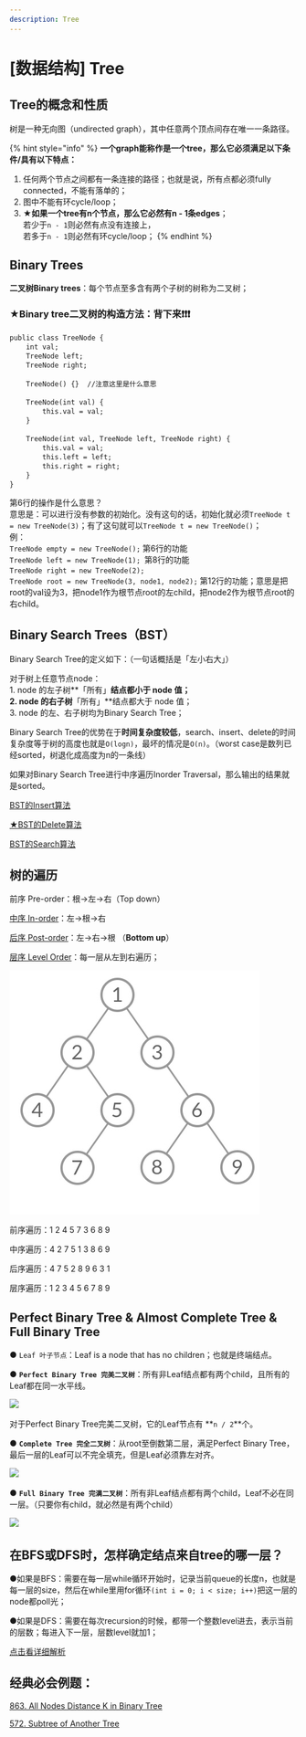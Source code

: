 ```yaml
---
description: Tree
---
```


# \[数据结构] Tree

## Tree的概念和性质

树是一种无向图（undirected graph），其中任意两个顶点间存在唯一一条路径。

{% hint style="info" %}
**一个graph能称作是一个tree，那么它必须满足以下条件/具有以下特点：**

1. 任何两个节点之间都有一条连接的路径；也就是说，所有点都必须fully connected，不能有落单的；
2. 图中不能有环cycle/loop；
3. ★**如果一个tree有n个节点，那么它必然有n - 1条edges**；\
   若少于`n - 1`则必然有点没有连接上，\
   若多于`n - 1`则必然有环cycle/loop；
{% endhint %}



## Binary Trees

**二叉树Binary trees**：每个节点至多含有两个子树的树称为二叉树；

### ★**Binary tree二叉树**的构造方法：背下来❗️❗️❗️

```
public class TreeNode {
	int val;
	TreeNode left;
	TreeNode right;

	TreeNode() {}  //注意这里是什么意思

	TreeNode(int val) {
		this.val = val;
	}

	TreeNode(int val, TreeNode left, TreeNode right) {
		this.val = val;
		this.left = left;
		this.right = right;
	}
}

```

第6行的操作是什么意思？\
意思是：可以进行没有参数的初始化。没有这句的话，初始化就必须`TreeNode t = new TreeNode(3)`；有了这句就可以`TreeNode t = new TreeNode()`；\
例：\
`TreeNode empty = new TreeNode();` 第6行的功能\
`TreeNode left = new TreeNode(1); `第8行的功能\
`TreeNode right = new TreeNode(2);`\
`TreeNode root = new TreeNode(3, node1, node2);` 第12行的功能；意思是把root的val设为3，把node1作为根节点root的左child，把node2作为根节点root的右child。

## Binary Search Trees（BST）

Binary Search Tree的定义如下：（一句话概括是「左小右大」）

对于树上任意节点node：\
1\. node 的左子树**「所有」**结点都小于 node 值；\
2\. node 的右子树**「所有」**结点都大于 node 值；\
3\. node 的左、右子树均为Binary Search Tree；

Binary Search Tree的优势在于**时间复杂度较低**，search、insert、delete的时间复杂度等于树的高度也就是`O(logn)`，最坏的情况是`O(n)`。（worst case是数列已经sorted，树退化成高度为n的一条线）

如果对Binary Search Tree进行中序遍历Inorder Traversal，那么输出的结果就是sorted。

[BST的Insert算法](https://bhnigw.gitbook.io/leetcode/leetcode/binary-search-tree/cha-ru-insert)

[★BST的Delete算法](https://bhnigw.gitbook.io/leetcode/leetcode/binary-search-tree/shan-chu-delete)

[BST的Search算法](https://bhnigw.gitbook.io/leetcode/leetcode/binary-search-tree/cha-zhao-search)



## 树的遍历

前序 Pre-order：根→左→右（Top down）

[中序 In-order](https://bhnigw.gitbook.io/-1/shu-ju-jie-gou-tree/zhong-xu-bian-li-inorder-traversal)：左→根→右

[后序 Post-order](https://bhnigw.gitbook.io/-1/shu-ju-jie-gou-tree/hou-xu-bian-li-postorder-traversal)：左→右→根 （**Bottom up**）

[层序 Level Order](https://bhnigw.gitbook.io/leetcode/leetcode/leetcode-102.-binary-tree-level-order-traversal)：每一层从左到右遍历；

![](<../.gitbook/assets/fd1d63037d0e2f787d2140fee406e109094a4f66ab0837a7273f8b371eef8096 (1).jpg>)

前序遍历：1 2 4 5 7 3 6 8 9

中序遍历：4 2 7 5 1 3 8 6 9

后序遍历：4 7 5 2 8 9 6 3 1

层序遍历：1 2 3 4 5 6 7 8 9



## Perfect Binary Tree & Almost Complete Tree & Full Binary Tree

● `Leaf 叶子节点`：Leaf is a node that has no children；也就是终端结点。

● **`Perfect Binary Tree 完美二叉树`**：所有非Leaf结点都有两个child，且所有的Leaf都在同一水平线。

![](../.gitbook/assets/IMG\_6434.jpg)

对于Perfect Binary Tree完美二叉树，它的Leaf节点有 **`n / 2`**个。



● **`Complete Tree 完全二叉树`**：从root至倒数第二层，满足Perfect Binary Tree，最后一层的Leaf可以不完全填充，但是Leaf必须靠左对齐。

![](../.gitbook/assets/IMG\_6432.jpg)



● **`Full Binary Tree 完满二叉树`**：所有非Leaf结点都有两个child，Leaf不必在同一层。（只要你有child，就必然是有两个child）

![](<../.gitbook/assets/IMG\_6433 (1).jpg>)





## 在BFS或DFS时，怎样确定结点来自tree的哪一层？

●如果是BFS：需要在每一层while循环开始时，记录当前queue的长度n，也就是每一层的size，然后在while里用for循环`(int i = 0; i < size; i++)`把这一层的node都poll光；

●如果是DFS：需要在每次recursion的时候，都带一个整数level进去，表示当前的层数；每进入下一层，层数level就加1；

[点击看详细解析](https://bhnigw.gitbook.io/leetcode/leetcode/leetcode-102.-binary-tree-level-order-traversal)





## 经典必会例题：

[863. All Nodes Distance K in Binary Tree](https://bhnigw.gitbook.io/leetcode/leetcode/leetcode-863.-all-nodes-distance-k-in-binary-tree)

[572. Subtree of Another Tree](https://bhnigw.gitbook.io/leetcode/leetcode/leetcode-572.-subtree-of-another-tree)

